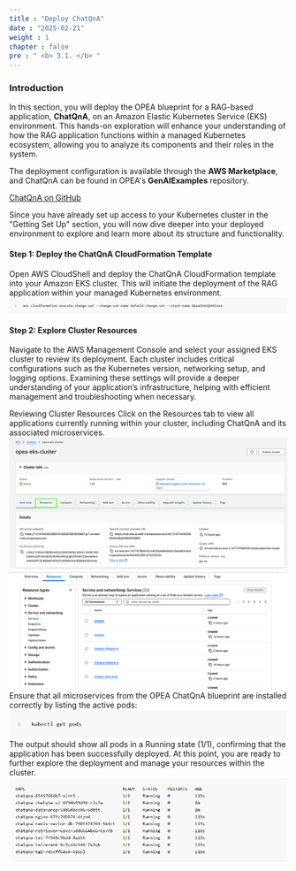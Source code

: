 ```yaml
---
title : "Deploy ChatQnA"
date : "2025-02-21"
weight : 1
chapter : false
pre : " <b> 3.1. </b> "
---
```

### Introduction
In this section, you will deploy the OPEA blueprint for a RAG-based application, **ChatQnA**, on an Amazon Elastic Kubernetes Service (EKS) environment. This hands-on exploration will enhance your understanding of how the RAG application functions within a managed Kubernetes ecosystem, allowing you to analyze its components and their roles in the system.

The deployment configuration is available through the **AWS Marketplace**, and ChatQnA can be found in OPEA's **GenAIExamples** repository.

[ChatQnA on GitHub](https://github.com/opea-project/GenAIExamples/tree/main/ChatQnA)

Since you have already set up access to your Kubernetes cluster in the "Getting Set Up" section, you will now dive deeper into your deployed environment to explore and learn more about its structure and functionality.

#### Step 1: Deploy the ChatQnA CloudFormation Template
Open AWS CloudShell and deploy the ChatQnA CloudFormation template into your Amazon EKS cluster. This will initiate the deployment of the RAG application within your managed Kubernetes environment.
![VPC](/static/images/2/image020.png)

#### Step 2: Explore Cluster Resources
Navigate to the AWS Management Console and select your assigned EKS cluster to review its deployment. Each cluster includes critical configurations such as the Kubernetes version, networking setup, and logging options. Examining these settings will provide a deeper understanding of your application’s infrastructure, helping with efficient management and troubleshooting when necessary.

Reviewing Cluster Resources
Click on the Resources tab to view all applications currently running within your cluster, including ChatQnA and its associated microservices. 
![VPC](/static/images/2/image021.png)
![VPC](/static/images/2/image022.png)
Ensure that all microservices from the OPEA ChatQnA blueprint are installed correctly by listing the active pods:
![VPC](/static/images/2/image023.png)
The output should show all pods in a Running state (1/1), confirming that the application has been successfully deployed. At this point, you are ready to further explore the deployment and manage your resources within the cluster.
![VPC](/static/images/2/image024.png)